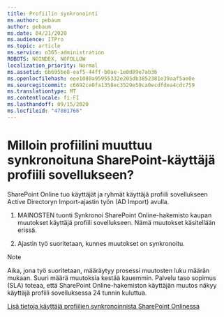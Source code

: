 ```yaml
---
title: Profiilin synkronointi
ms.author: pebaum
author: pebaum
ms.date: 04/21/2020
ms.audience: ITPro
ms.topic: article
ms.service: o365-administration
ROBOTS: NOINDEX, NOFOLLOW
localization_priority: Normal
ms.assetid: 6b695be8-eaf5-44ff-b0ae-1e0d89e7ab36
ms.openlocfilehash: eee1080a95955332e205db3852381e39aaf5ae0e
ms.sourcegitcommit: c6692ce0fa1358ec3529e59ca0ecdfdea4cdc759
ms.translationtype: MT
ms.contentlocale: fi-FI
ms.lasthandoff: 09/15/2020
ms.locfileid: "47801766"
---
```

# <a name="when-do-my-profile-changes-sync-to-the-sharepoint-user-profile-application"></a>Milloin profiilini muuttuu synkronoituna SharePoint-käyttäjä profiili sovellukseen?

SharePoint Online tuo käyttäjät ja ryhmät käyttäjä profiili sovellukseen Active Directoryn Import-ajastin työn (AD Import) avulla. 
  
1. MAINOSTEN tuonti Synkronoi SharePoint Online-hakemisto kaupan muutokset käyttäjä profiili sovellukseen. Nämä muutokset käsitellään erissä.
    
2. Ajastin työ suoritetaan, kunnes muutokset on synkronoitu.
    
> [!NOTE]
> Aika, jona työ suoritetaan, määräytyy prosessi muutosten luku määrän mukaan. Suuri määrä muutoksia kestää kauemmin. Palvelu taso sopimus (SLA) toteaa, että SharePoint Online-hakemiston käyttäjän muutos näkyy käyttäjä profiili sovelluksessa 24 tunnin kuluttua. 
  
[Lisä tietoja käyttäjä profiilien synkronoinnista SharePoint Onlinessa](https://go.microsoft.com/fwlink/?linkid=875671)
  

